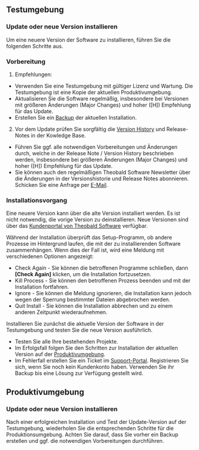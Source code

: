 
## Testumgebung 
### Update oder neue Version installieren
Um eine neuere Version der Software zu installieren, führen Sie die folgenden Schritte aus. 

### Vorbereitung

1. Empfehlungen: 
 - Verwenden Sie eine Testumgebung mit gültiger Lizenz und Wartung. Die Testumgebung ist eine Kopie der aktuellen Produktivumgebung.
 - Aktualisieren Sie die Software regelmäßig, insbesondere bei Versionen mit größeren Änderungen (Major Changes) und hoher ([H]) Empfehlung für das Update.
 - Erstellen Sie ein [Backup](#erstellen-eines-backups) der aktuellen Installation. 
 
2. Vor dem Update prüfen Sie sorgfältig die [Version History](https://kb.theobald-software.com/version-history) und Release-Notes in der Kowledge Base.
 - Führen Sie ggf. alle notwendigen Vorbereitungen und Änderungen durch, welche in der Release Note / Version History beschrieben werden, insbesondere bei größeren Änderungen (Major Changes) und hoher ([H]) Empfehlung für das Update.
 - Sie können auch den regelmäßigen Theobald Software Newsletter über die Änderungen in der Versionshistorie und Release Notes abonnieren. Schicken Sie eine Anfrage per [E-Mail](mailto:news@theobald-software.com). 

### Installationsvorgang

Eine neuere Version kann über die alte Version installiert werden. Es ist nicht notwendig, die vorige Version zu deinstallieren. 
Neue Versionen sind über das [Kundenportal von Theobald Software](https://my.theobald-software.com) verfügbar.

Während der Installation überprüft das Setup-Programm, ob andere Prozesse im Hintergrund laufen, die mit der zu installierenden Software zusammenhängen. Wenn dies der Fall ist, wird eine Meldung mit verschiedenen Optionen angezeigt: 
- Check Again - Sie können die betroffenen Programme schließen, dann **[Check Again]** klicken, um die Installation fortzusetzen. 
- Kill Process - Sie können den betroffenen Prozess beenden und mit der Installation fortfahren.
- Ignore - Sie können die Meldung ignorieren, die Installation kann jedoch wegen der Sperrung bestimmter Dateien abgebrochen werden.
- Quit Install - Sie können die Installation abbrechen und zu einem anderen Zeitpunkt wiederaufnehmen.

Installieren Sie zunächst die aktuelle Version der Software in der Testumgebung und testen Sie die neue Version ausführlich.
 - Testen Sie alle Ihre bestehenden Projekte.
 - Im Erfolgsfall folgen Sie den Schritten zur Installation der aktuellen Version auf der [Produktivumgebung](#update-intsallieren----produktivumgebung). 
 - Im Fehlerfall erstellen Sie ein Ticket im [Support-Portal](https://support.theobald-software.com). Registrieren Sie sich, wenn Sie noch kein Kundenkonto haben. Verwenden Sie ihr Backup bis eine Lösung zur Verfügung gestellt wird.


##  Produktivumgebung
### Update oder neue Version installieren
Nach einer erfolgreichen Installation und Test der Update-Version auf der Testumgebung, wiederholen Sie die entsprechenden Schritte für die Produktionsumgebung. 
Achten Sie darauf, dass Sie vorher ein Backup erstellen und ggf. die notwendigen Vorbereitungen durchführen. 
